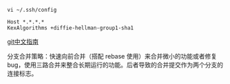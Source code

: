 ```shell
vi ~/.ssh/config

Host *.*.*.*
KexAlgorithms +diffie-hellman-group1-sha1
```

[git中文指南](https://git-scm.com/book/zh/v2)

分支合并策略：快速向前合并（搭配 rebase 使用）来合并微小的功能或者修复 bug，使用三路合并来整合长期运行的功能。后者导致的合并提交作为两个分支的连接标志。